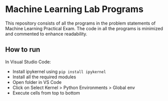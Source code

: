 # Machine Learning Lab Programs

This repository consists of all the programs in the problem statements of Machine Learning Practical Exam. The code in all the programs is minimized and commented to enhance readability. 

## How to run

In Visual Studio Code:
- Install ipykernel using `pip install ipykernel`
- Install all the required modules
- Open folder in VS Code
- Click on Select Kernel >  Python Environments > Global env
- Execute cells from top to bottom
